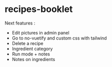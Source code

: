 # recipes-booklet

Next features :

- Edit pictures in admin panel
- Go to no-vuetify and custom css with tailwind
- Delete a recipe
- Ingredient category
- Run mode + notes
- Notes on ingredients
